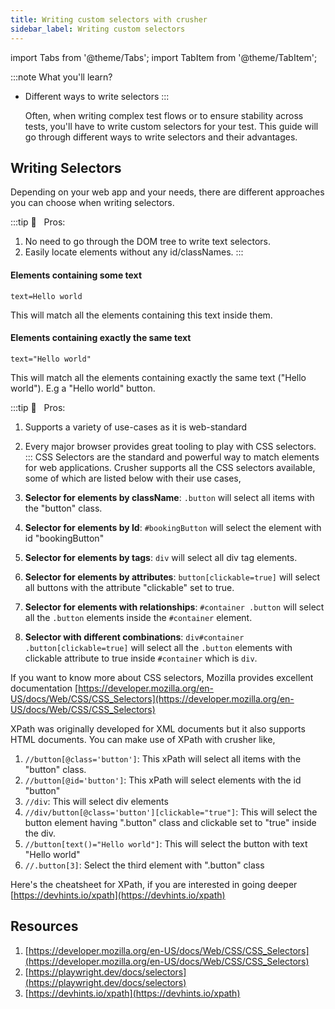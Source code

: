 ```yaml
---
title: Writing custom selectors with crusher
sidebar_label: Writing custom selectors
---
```

import Tabs from '@theme/Tabs';
import TabItem from '@theme/TabItem';

:::note What you'll learn?

- Different ways to write selectors
:::

  Often, when writing complex test flows or to ensure stability across tests, you'll have to write custom selectors for your test. This guide will go through different ways to write selectors and their advantages.

## Writing Selectors

Depending on your web app and your needs, there are different approaches you can choose when writing selectors.


<Tabs>
  <TabItem value="developers" label="Text Selectors" attributes={{className: "tab-item"}} default>

:::tip 🦖 &nbsp;&nbsp;Pros:

1. No need to go through the DOM tree to write text selectors.
2. Easily locate elements without any id/classNames.
:::

#### Elements containing some text

```
text=Hello world
```

This will match all the elements containing this text inside them.

#### Elements containing exactly the same text

```
text="Hello world"
```

This will match all the elements containing exactly the same text ("Hello world"). E.g a "Hello world" button.

  </TabItem>
  <TabItem value="css-selectors" label="CSS Selectors" attributes={{className: "tab-item"}}>

:::tip 🦖 &nbsp;&nbsp;Pros:

1. Supports a variety of use-cases as it is web-standard
2. Every major browser provides great tooling to play with CSS selectors.
:::
CSS Selectors are the standard and powerful way to match elements for web applications. Crusher supports all the CSS selectors available, some of which are listed below with their use cases,

1. **Selector for elements by className**: `.button` will select all items with the "button" class.
2. **Selector for elements by Id**: `#bookingButton` will select the element with id "bookingButton"
3. **Selector for elements by tags**: `div` will select all div tag elements.
4. **Selector for elements by attributes**: `button[clickable=true]` will select all buttons with the attribute "clickable" set to true.
5. **Selector for elements with relationships**: `#container .button` will select all the `.button` elements inside the `#container` element.
6. **Selector with different combinations**: `div#container .button[clickable=true]` will select all the `.button` elements with clickable attribute to true inside `#container` which is `div`.

If you want to know more about CSS selectors, Mozilla provides excellent documentation [https://developer.mozilla.org/en-US/docs/Web/CSS/CSS_Selectors](https://developer.mozilla.org/en-US/docs/Web/CSS/CSS_Selectors)

  </TabItem>
  <TabItem value="xpath-selectors" label="XPath Selectors" attributes={{className: "tab-item"}}>
  XPath was originally developed for XML documents but it also supports HTML documents. You can make use of XPath with crusher like,

1. `//button[@class='button']`: This xPath will select all items with the "button" class.
2. `//button[@id='button']`: This xPath will select elements with the id "button"
3. `//div`: This will select div elements
4. `//div/button[@class='button'][clickable="true"]`: This will select the button element having ".button" class and clickable set to "true" inside the div.
5. `//button[text()="Hello world"]`: This will select the button with text "Hello world"
6. `//.button[3]`: Select the third element with ".button" class

Here's the cheatsheet for XPath, if you are interested in going deeper [https://devhints.io/xpath](https://devhints.io/xpath)
  </TabItem>
</Tabs>

## Resources

1. [https://developer.mozilla.org/en-US/docs/Web/CSS/CSS_Selectors](https://developer.mozilla.org/en-US/docs/Web/CSS/CSS_Selectors)
2. [https://playwright.dev/docs/selectors](https://playwright.dev/docs/selectors)
3. [https://devhints.io/xpath](https://devhints.io/xpath)
